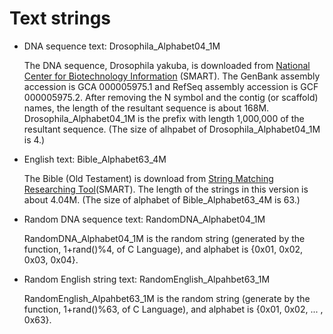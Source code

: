 # Text strings
- DNA sequence text: Drosophila_Alphabet04_1M

  The DNA sequence, Drosophila yakuba, is downloaded from [National Center for Biotechnology Information](https://www.ncbi.nlm.nih.gov/) (SMART).
  The GenBank assembly accession is GCA 000005975.1 and RefSeq assembly accession is GCF 000005975.2.
  After removing the N symbol and the contig (or scaffold) names, the length of the resultant sequence is about 168M.
  Drosophila_Alphabet04_1M is the prefix with length 1,000,000 of the resultant sequence.
  (The size of alhpabet of Drosophila_Alphabet04_1M is 4.)

- English text: Bible_Alphabet63_4M

  The Bible (Old Testament) is download from [String Matching Researching Tool](https://www.dmi.unict.it/~faro/smart/references.php)(SMART).
  The length of the strings in this version is about 4.04M.
  (The size of alphabet of Bible_Alphabet63_4M is 63.)

- Random DNA sequence text: RandomDNA_Alphabet04_1M

  RandomDNA_Alphabet04_1M is the random string (generated by the function, 1+rand()%4, of C Language), and alphabet is {0x01, 0x02, 0x03, 0x04}.

- Random English string text: RandomEnglish_Alpahbet63_1M

  RandomEnglish_Alpahbet63_1M is the random string (generate by the function, 1+rand()%63, of C Language), and alphabet is {0x01, 0x02, ... , 0x63}.
